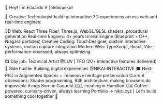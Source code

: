 👋 Hey! I'm Eduardo V | Bebopskull


🎯 Creative Technologist building interactive 3D experiences across web and real-time engines:

3D Web: React Three Fiber, Three.js, WebGL/GLSL shaders, procedural generation
Real-time Engines: 4+ years Unreal Engine (Blueprint + C++, Niagara particles)
Creative Coding: TouchDesigner, custom interactive systems, motion capture integration
Modern Web: TypeScript, React, Vite - performance-obsessed, always optimizing

📺 Day job: Technical Artist @LUV | TFO (20+ interactive features delivered)
🚀 Side hustle: Building digital experiences @NIKAI-INTERACTIVE
🎓 Next: PhD in Augmented Spaces + immersive heritage preservation
Current obsessions: Shader programming, R3F architecture, making browsers do impossible things
Born in Caquetá 🇨🇴, creating in Hamilton 🇨🇦
Coffee-powered, curiosity-driven, always learning
Portfolio → nikai.xyz | Let's build something cool together 🤝
